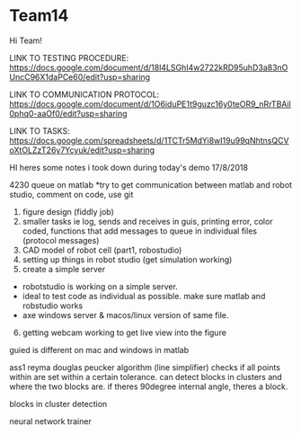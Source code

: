 # Team14

Hi Team!

LINK TO TESTING PROCEDURE: https://docs.google.com/document/d/18l4LSGhI4w2722kRD95uhD3a83nOUncC96X1daPCe60/edit?usp=sharing 

LINK TO COMMUNICATION PROTOCOL: https://docs.google.com/document/d/1O6iduPE1t9guzc16y0teOR9_nRrTBAil0phq0-aaOf0/edit?usp=sharing 

LINK TO TASKS: https://docs.google.com/spreadsheets/d/1TCTr5MdYi8wI19u99qNhtnsQCVoXtOLZzT26y7Ycyuk/edit?usp=sharing

HI heres some notes i took down during today's demo 17/8/2018


4230 queue on matlab 
*try to get communication between matlab and robot studio, comment on code, use git
1. figure design (fiddly job) 
2. smaller tasks ie log, sends and receives in guis, printing error, color coded, functions that add messages to queue in individual files (protocol messages)
3. CAD model of robot cell  (part1, robostudio)
4. setting up things in robot studio (get simulation working)
5. create a simple server 
- robotstudio is working on a simple server. 
- ideal to test code as individual as possible. make sure matlab and robstudio works 
- axe windows server & macos/linux version of same file. 
6. getting webcam working to get live view into the figure

guied is different on mac and windows in matlab


ass1
reyma douglas peucker algorithm (line simplifier) checks if all points within are set within a certain tolerance. can detect blocks in clusters and where the two blocks are. 
if theres 90degree internal angle, theres a block. 

blocks in cluster detection

neural network trainer
